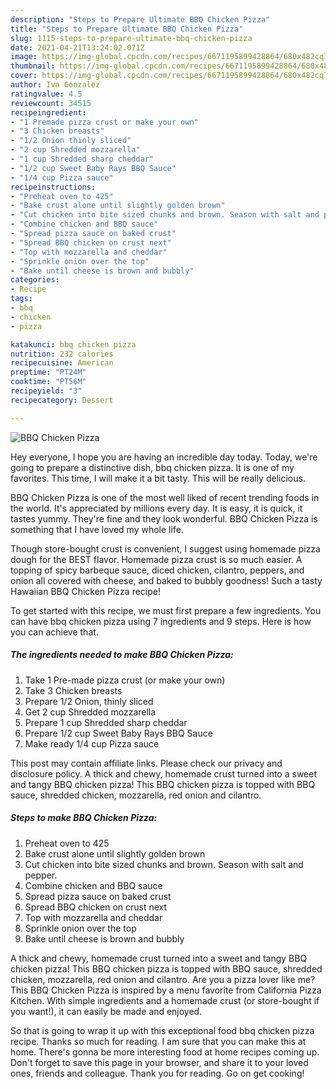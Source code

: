 ```yaml
---
description: "Steps to Prepare Ultimate BBQ Chicken Pizza"
title: "Steps to Prepare Ultimate BBQ Chicken Pizza"
slug: 1115-steps-to-prepare-ultimate-bbq-chicken-pizza
date: 2021-04-21T13:24:02.071Z
image: https://img-global.cpcdn.com/recipes/6671195899428864/680x482cq70/bbq-chicken-pizza-recipe-main-photo.jpg
thumbnail: https://img-global.cpcdn.com/recipes/6671195899428864/680x482cq70/bbq-chicken-pizza-recipe-main-photo.jpg
cover: https://img-global.cpcdn.com/recipes/6671195899428864/680x482cq70/bbq-chicken-pizza-recipe-main-photo.jpg
author: Iva Gonzalez
ratingvalue: 4.5
reviewcount: 34515
recipeingredient:
- "1 Premade pizza crust or make your own"
- "3 Chicken breasts"
- "1/2 Onion thinly sliced"
- "2 cup Shredded mozzarella"
- "1 cup Shredded sharp cheddar"
- "1/2 cup Sweet Baby Rays BBQ Sauce"
- "1/4 cup Pizza sauce"
recipeinstructions:
- "Preheat oven to 425"
- "Bake crust alone until slightly golden brown"
- "Cut chicken into bite sized chunks and brown. Season with salt and pepper."
- "Combine chicken and BBQ sauce"
- "Spread pizza sauce on baked crust"
- "Spread BBQ chicken on crust next"
- "Top with mozzarella and cheddar"
- "Sprinkle onion over the top"
- "Bake until cheese is brown and bubbly"
categories:
- Recipe
tags:
- bbq
- chicken
- pizza

katakunci: bbq chicken pizza 
nutrition: 232 calories
recipecuisine: American
preptime: "PT24M"
cooktime: "PT56M"
recipeyield: "3"
recipecategory: Dessert

---
```



![BBQ Chicken Pizza](https://img-global.cpcdn.com/recipes/6671195899428864/680x482cq70/bbq-chicken-pizza-recipe-main-photo.jpg)

Hey everyone, I hope you are having an incredible day today. Today, we're going to prepare a distinctive dish, bbq chicken pizza. It is one of my favorites. This time, I will make it a bit tasty. This will be really delicious.

BBQ Chicken Pizza is one of the most well liked of recent trending foods in the world. It's appreciated by millions every day. It is easy, it is quick, it tastes yummy. They're fine and they look wonderful. BBQ Chicken Pizza is something that I have loved my whole life.

Though store-bought crust is convenient, I suggest using homemade pizza dough for the BEST flavor. Homemade pizza crust is so much easier. A topping of spicy barbeque sauce, diced chicken, cilantro, peppers, and onion all covered with cheese, and baked to bubbly goodness! Such a tasty Hawaiian BBQ Chicken Pizza recipe!


To get started with this recipe, we must first prepare a few ingredients. You can have bbq chicken pizza using 7 ingredients and 9 steps. Here is how you can achieve that.

<!--inarticleads1-->

##### The ingredients needed to make BBQ Chicken Pizza:

1. Take 1 Pre-made pizza crust (or make your own)
1. Take 3 Chicken breasts
1. Prepare 1/2 Onion, thinly sliced
1. Get 2 cup Shredded mozzarella
1. Prepare 1 cup Shredded sharp cheddar
1. Prepare 1/2 cup Sweet Baby Rays BBQ Sauce
1. Make ready 1/4 cup Pizza sauce


This post may contain affiliate links. Please check our privacy and disclosure policy. A thick and chewy, homemade crust turned into a sweet and tangy BBQ chicken pizza! This BBQ chicken pizza is topped with BBQ sauce, shredded chicken, mozzarella, red onion and cilantro. 

<!--inarticleads2-->

##### Steps to make BBQ Chicken Pizza:

1. Preheat oven to 425
1. Bake crust alone until slightly golden brown
1. Cut chicken into bite sized chunks and brown. Season with salt and pepper.
1. Combine chicken and BBQ sauce
1. Spread pizza sauce on baked crust
1. Spread BBQ chicken on crust next
1. Top with mozzarella and cheddar
1. Sprinkle onion over the top
1. Bake until cheese is brown and bubbly


A thick and chewy, homemade crust turned into a sweet and tangy BBQ chicken pizza! This BBQ chicken pizza is topped with BBQ sauce, shredded chicken, mozzarella, red onion and cilantro. Are you a pizza lover like me? This BBQ Chicken Pizza is inspired by a menu favorite from California Pizza Kitchen. With simple ingredients and a homemade crust (or store-bought if you want!), it can easily be made and enjoyed. 

So that is going to wrap it up with this exceptional food bbq chicken pizza recipe. Thanks so much for reading. I am sure that you can make this at home. There's gonna be more interesting food at home recipes coming up. Don't forget to save this page in your browser, and share it to your loved ones, friends and colleague. Thank you for reading. Go on get cooking!
